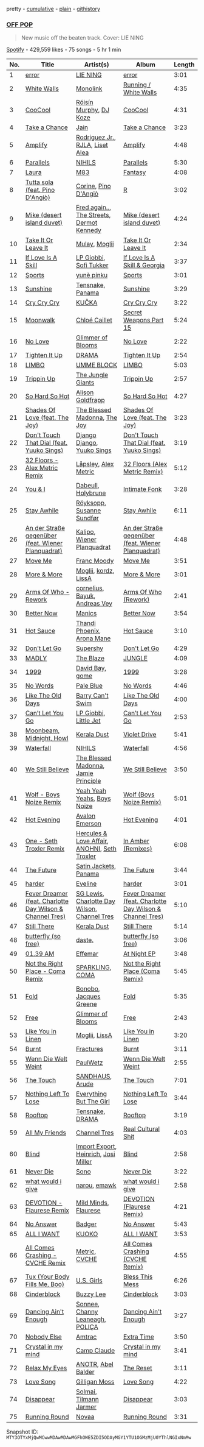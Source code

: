 pretty - [cumulative](/playlists/cumulative/37i9dQZF1DX07Bg0Q5GozA.md) - [plain](/playlists/plain/37i9dQZF1DX07Bg0Q5GozA) - [githistory](https://github.githistory.xyz/mackorone/spotify-playlist-archive/blob/main/playlists/plain/37i9dQZF1DX07Bg0Q5GozA)

### [OFF POP](https://open.spotify.com/playlist/37i9dQZF1DX07Bg0Q5GozA)

> New music off the beaten track\. Cover: LIE NING

[Spotify](https://open.spotify.com/user/spotify) - 429,559 likes - 75 songs - 5 hr 1 min

| No. | Title | Artist(s) | Album | Length |
|---|---|---|---|---|
| 1 | [error](https://open.spotify.com/track/067WOHMcvXQujRm2wAFrbT) | [LIE NING](https://open.spotify.com/artist/1X6lOLyGCw9kfdChwHIbVs) | [error](https://open.spotify.com/album/145vcpDmaIPe5kIkNJYof7) | 3:01 |
| 2 | [White Walls](https://open.spotify.com/track/3CuCZPForUo8r9Cwl8IuW7) | [Monolink](https://open.spotify.com/artist/2I4hRNCYkPKJQlkoEZKjYx) | [Running / White Walls](https://open.spotify.com/album/4uefJDQWx5GQr8havtOMuf) | 4:35 |
| 3 | [CooCool](https://open.spotify.com/track/0C8jkmcNV7VxyHemnI917F) | [Róisín Murphy](https://open.spotify.com/artist/3qwabfaWewpfli7hMNM3O8), [DJ Koze](https://open.spotify.com/artist/1kR99O4MgSTasyeJh8UFCg) | [CooCool](https://open.spotify.com/album/4oPrQ3KXGrzE2DxJVnAU7F) | 4:31 |
| 4 | [Take a Chance](https://open.spotify.com/track/5YKHh24xKQNW7XT29gNIRp) | [Jain](https://open.spotify.com/artist/2HHmvvSQ44ePDH7IKVzgK0) | [Take a Chance](https://open.spotify.com/album/5FGc2Uy94y4BVsRSkxmOkZ) | 3:23 |
| 5 | [Amplify](https://open.spotify.com/track/3qzAlgyrmiCXz2o66lW589) | [Rodriguez Jr.](https://open.spotify.com/artist/6Th7POyVfZgiHJQ64ddV5Y), [RJLA](https://open.spotify.com/artist/5kNFgh5lrjDoe6HtpTzRHf), [Liset Alea](https://open.spotify.com/artist/3a8PdRbZ7j6TigKKUukGqv) | [Amplify](https://open.spotify.com/album/2fnEK9AF3DqYemVCER91js) | 4:48 |
| 6 | [Parallels](https://open.spotify.com/track/0YDIy9Ixkh7dH36GanI1YJ) | [NIHILS](https://open.spotify.com/artist/0O7NhieDairfQvi9jr66Cx) | [Parallels](https://open.spotify.com/album/3fAVBC8B78yJePSSRr1sKv) | 5:30 |
| 7 | [Laura](https://open.spotify.com/track/2PnOCPd9oZhbLGSzzFf8Ba) | [M83](https://open.spotify.com/artist/63MQldklfxkjYDoUE4Tppz) | [Fantasy](https://open.spotify.com/album/7B6lEObl7aYkMjX8M89IRQ) | 4:08 |
| 8 | [Tutta sola \(feat\. Pino D'Angiò\)](https://open.spotify.com/track/4hKObAIM0nMRqLOYaO15fm) | [Corine](https://open.spotify.com/artist/6vs7gfG3OVDyBiY7loLsyQ), [Pino D'Angiò](https://open.spotify.com/artist/1uXGmHao7MMRBwCCncmyB6) | [R](https://open.spotify.com/album/6fCdtGCowSifh43OPqO9t3) | 3:02 |
| 9 | [Mike \(desert island duvet\)](https://open.spotify.com/track/6cqcmtaxNL7YCKKsuYAPJo) | [Fred again..](https://open.spotify.com/artist/4oLeXFyACqeem2VImYeBFe), [The Streets](https://open.spotify.com/artist/4GvOygVQquMaPm8oAc0vXi), [Dermot Kennedy](https://open.spotify.com/artist/5KNNVgR6LBIABRIomyCwKJ) | [Mike \(desert island duvet\)](https://open.spotify.com/album/3lYzZoDorEtJsL3uRZ5dPa) | 4:24 |
| 10 | [Take It Or Leave It](https://open.spotify.com/track/1o50D29tsnzInFW2ACAwjN) | [Mulay](https://open.spotify.com/artist/6hxUwSTKTLQoKGmKHLle54), [Moglii](https://open.spotify.com/artist/0lIIsJafIVVi3ruN2vFzpS) | [Take It Or Leave It](https://open.spotify.com/album/3BGvWKf4IdoJxrktOZgdUC) | 2:34 |
| 11 | [If Love Is A Skill](https://open.spotify.com/track/4w5uos4sTvjQeg8ofXtBm8) | [LP Giobbi](https://open.spotify.com/artist/3oKnyRhYWzNsTiss5n4Z1J), [Sofi Tukker](https://open.spotify.com/artist/586uxXMyD5ObPuzjtrzO1Q) | [If Love Is A Skill & Georgia](https://open.spotify.com/album/5Z1OUXWZHGbQFiUNJJz9Z1) | 3:37 |
| 12 | [Sports](https://open.spotify.com/track/4oYQsnDWE7JONr1yC9dmYM) | [yunè pinku](https://open.spotify.com/artist/2sY4BbYrbvNVgsNzo6HddD) | [Sports](https://open.spotify.com/album/3O9r5PoJDRmhHHuH4NDsv6) | 3:01 |
| 13 | [Sunshine](https://open.spotify.com/track/1hCnHgozKGG5vTlaDG0GU1) | [Tensnake](https://open.spotify.com/artist/75nC6MXUalYZSOd7OfNkwq), [Panama](https://open.spotify.com/artist/3W9UldYu0xJcaOAw2SUTDI) | [Sunshine](https://open.spotify.com/album/215YLopesmMe6jOG0hPcMj) | 3:29 |
| 14 | [Cry Cry Cry](https://open.spotify.com/track/4nIwqqLCAu19wnZuOvT0fT) | [KUČKA](https://open.spotify.com/artist/6JcD2YKEhgimweLpUI0NEw) | [Cry Cry Cry](https://open.spotify.com/album/76swTUVCbbVU1pZHr2YMrO) | 3:22 |
| 15 | [Moonwalk](https://open.spotify.com/track/3uqOtjZRUIyNwGT2A2CRoZ) | [Chloé Caillet](https://open.spotify.com/artist/68ywCN6ZpInbcilOfLBa3a) | [Secret Weapons Part 15](https://open.spotify.com/album/3iR7Xk7a6CYcPL3Jf6qXt6) | 5:24 |
| 16 | [No Love](https://open.spotify.com/track/51u0i005MZ9G0e1Lxm3PqO) | [Glimmer of Blooms](https://open.spotify.com/artist/5Ha7OvvalK4moJei0zEKg6) | [No Love](https://open.spotify.com/album/6mPiGd5dPUn5eIIDqjEKJU) | 2:22 |
| 17 | [Tighten It Up](https://open.spotify.com/track/2voltAhgLIXdr0AdlmYi8u) | [DRAMA](https://open.spotify.com/artist/7LvvNoUPwTZpgXDWBRrfHg) | [Tighten It Up](https://open.spotify.com/album/1kehGGSk2pMh7UNkDe4Njt) | 2:54 |
| 18 | [LIMBO](https://open.spotify.com/track/2eQSBR1jT5VhosvPkz90BD) | [UMME BLOCK](https://open.spotify.com/artist/6o8ur7884OGIluc3crtSAk) | [LIMBO](https://open.spotify.com/album/15ag11HpiYHEEI5H3ub88F) | 5:03 |
| 19 | [Trippin Up](https://open.spotify.com/track/4hK0ysTJ6bUo6xDtonuq16) | [The Jungle Giants](https://open.spotify.com/artist/6wFwvxJkurQPU2UdeD4qVt) | [Trippin Up](https://open.spotify.com/album/7uwEnfcYLSmSn4W8ZTCsoh) | 2:57 |
| 20 | [So Hard So Hot](https://open.spotify.com/track/3EkWwQyUB220deoBPcBWZl) | [Alison Goldfrapp](https://open.spotify.com/artist/72f5AR6hMeL3BwtcO7HqhS) | [So Hard So Hot](https://open.spotify.com/album/01ixXX3vEIf4hDOmCkztMY) | 4:27 |
| 21 | [Shades Of Love \(feat\. The Joy\)](https://open.spotify.com/track/28pQcTJag5xFasUq2fw9PK) | [The Blessed Madonna](https://open.spotify.com/artist/4TvhRzxIL1le2PWCeUqxQw), [The Joy](https://open.spotify.com/artist/0m75hupsCHphMuGJlDkQby) | [Shades Of Love \(feat\. The Joy\)](https://open.spotify.com/album/65PtC0GDmt3AyIxcCaThDR) | 3:23 |
| 22 | [Don't Touch That Dial \(feat\. Yuuko Sings\)](https://open.spotify.com/track/6VptGK47xTGl7DHauquk7g) | [Django Django](https://open.spotify.com/artist/2ARO60gI5do88ho6azmzab), [Yuuko Sings](https://open.spotify.com/artist/0cKrhm3yYJ8jzYputXeQUR) | [Don't Touch That Dial \(feat\. Yuuko Sings\)](https://open.spotify.com/album/6XpKMzjq7NX2PUHE62nvmz) | 3:19 |
| 23 | [32 Floors \- Alex Metric Remix](https://open.spotify.com/track/77HbaJgKovG8qNiKDDmOLY) | [Låpsley](https://open.spotify.com/artist/27ze6hCgfr3HcDZAHY60pg), [Alex Metric](https://open.spotify.com/artist/6RDNTAgm2s6ae71nXWGnJD) | [32 Floors \(Alex Metric Remix\)](https://open.spotify.com/album/68WtWtcD4DvTt4VOCMIOJO) | 5:12 |
| 24 | [You & I](https://open.spotify.com/track/4FKuIlfFCIcvpg7M2HJhwx) | [Dabeull](https://open.spotify.com/artist/7sw3xJMTpdcpfssx17hfrb), [Holybrune](https://open.spotify.com/artist/2L3geJ3pFSYkXI8RdOFQfj) | [Intimate Fonk](https://open.spotify.com/album/2KMTKEk9FZccRGCWhehiKV) | 3:28 |
| 25 | [Stay Awhile](https://open.spotify.com/track/1GoUZK5UgNAVdz6wcJ9Eml) | [Röyksopp](https://open.spotify.com/artist/5nPOO9iTcrs9k6yFffPxjH), [Susanne Sundfør](https://open.spotify.com/artist/54KCNI7URCrG6yjQK3Ukow) | [Stay Awhile](https://open.spotify.com/album/2q6RGFe2ZnsWwZP7mJKklm) | 6:11 |
| 26 | [An der Straße gegenüber \(feat\. Wiener Planquadrat\)](https://open.spotify.com/track/40moSJw3bHTXTj1h8cHiOh) | [Kalipo](https://open.spotify.com/artist/7ud6dY3K4gi4Q0uVlLd8Hi), [Wiener Planquadrat](https://open.spotify.com/artist/2Amzhh6sZVPRCo43KZDvvl) | [An der Straße gegenüber \(feat\. Wiener Planquadrat\)](https://open.spotify.com/album/4tFeFM0cRkMVZeX8kH20Ky) | 4:48 |
| 27 | [Move Me](https://open.spotify.com/track/43tuFT8GAG5mPSktLVcqOY) | [Franc Moody](https://open.spotify.com/artist/10GT4yz8c6xjjnPGtGPI1l) | [Move Me](https://open.spotify.com/album/2DPuySW5r1sHgWXD7s4UfE) | 3:51 |
| 28 | [More & More](https://open.spotify.com/track/293oczY7XqFr7VWNYi2GQE) | [Moglii](https://open.spotify.com/artist/0lIIsJafIVVi3ruN2vFzpS), [kordz](https://open.spotify.com/artist/2Z3OVOANdKELuWdATTmhQN), [LissA](https://open.spotify.com/artist/6aAestjbtEbALwyIYPg8Na) | [More & More](https://open.spotify.com/album/4E8iytry0f1sv9TK35jqxm) | 3:01 |
| 29 | [Arms Of Who \- Rework](https://open.spotify.com/track/352SDhyp43IeiCzauKXTyu) | [cornelius](https://open.spotify.com/artist/4VSm0yiY0JB8pPDI8nVPt6), [Bayuk](https://open.spotify.com/artist/4FB0ZlyDLV9zyvtJLNmZNw), [Andreas Vey](https://open.spotify.com/artist/2JtnUZejA6jFRZZuqmlJzs) | [Arms Of Who \(Rework\)](https://open.spotify.com/album/1j9vo0lvIR7yvLEO2lrdD0) | 2:41 |
| 30 | [Better Now](https://open.spotify.com/track/5vSt6mrEG70ErDOzMn0PSb) | [Manics](https://open.spotify.com/artist/3myc8xWoGmD2tiQY9H9u1G) | [Better Now](https://open.spotify.com/album/1R1IOZTrZH80zO9c9IA7g5) | 3:54 |
| 31 | [Hot Sauce](https://open.spotify.com/track/7hyb9nt5CLD1PzTEm8riBo) | [Thandi Phoenix](https://open.spotify.com/artist/3PAjYEQ8KpL6u0fNDR0p1v), [Arona Mane](https://open.spotify.com/artist/70yqFQVIWhHa89ELLSB69B) | [Hot Sauce](https://open.spotify.com/album/5ue0WkGZRaNZ3LlguPyzqy) | 3:10 |
| 32 | [Don't Let Go](https://open.spotify.com/track/4s3xXkjGYSwI01zTp5f1by) | [Supershy](https://open.spotify.com/artist/2hk94pAZS1iYSqoICeTyh1) | [Don't Let Go](https://open.spotify.com/album/7g83bQ1Gic6MRsrIPuzuga) | 4:29 |
| 33 | [MADLY](https://open.spotify.com/track/7Eg6WudP6Qp7JzqldA2ZTH) | [The Blaze](https://open.spotify.com/artist/1Dt1UKLtrJIW1xxRBejjos) | [JUNGLE](https://open.spotify.com/album/409STQlcajDkM1vdhM4Qxo) | 4:09 |
| 34 | [1999](https://open.spotify.com/track/5ABy6tQKNoAAZfwStB0DcS) | [David Bay](https://open.spotify.com/artist/5yHK7mClF5i8Jabk8IKISo), [gome](https://open.spotify.com/artist/2kXp8r42AOwb6s5GzdiukU) | [1999](https://open.spotify.com/album/3JBOKKRLPdZmUwLOydCBkT) | 3:28 |
| 35 | [No Words](https://open.spotify.com/track/5PBxD6QaOYV1HKeKNvgDCk) | [Pale Blue](https://open.spotify.com/artist/5qYbA0I1qwOI3jchiZukHr) | [No Words](https://open.spotify.com/album/27iuFlJawNgWcNsK3WGUzb) | 4:46 |
| 36 | [Like The Old Days](https://open.spotify.com/track/6mfM11rZkoXsU5xAArF4Ix) | [Barry Can't Swim](https://open.spotify.com/artist/0vTVU0KH0CVzijsoKGsTPl) | [Like The Old Days](https://open.spotify.com/album/1UKTx4oagTgTO2PVtoTWf3) | 4:00 |
| 37 | [Can’t Let You Go](https://open.spotify.com/track/3Mi8teeczekyPhn5lgW8li) | [LP Giobbi](https://open.spotify.com/artist/3oKnyRhYWzNsTiss5n4Z1J), [Little Jet](https://open.spotify.com/artist/1nviDnP5OhbWuV6jngLYoa) | [Can’t Let You Go](https://open.spotify.com/album/2imS9LbJ227zp5w9I8hgf8) | 2:53 |
| 38 | [Moonbeam, Midnight, Howl](https://open.spotify.com/track/4TGDSeSPvNW1t9lEApQOVE) | [Kerala Dust](https://open.spotify.com/artist/6lK8O3kyFThiTmgowQZGOH) | [Violet Drive](https://open.spotify.com/album/21PmcwFrDQFqr2vskQgyDu) | 5:41 |
| 39 | [Waterfall](https://open.spotify.com/track/4fPbI1iRkmQcJaghebMG2u) | [NIHILS](https://open.spotify.com/artist/0O7NhieDairfQvi9jr66Cx) | [Waterfall](https://open.spotify.com/album/2R41dEy2THxQO6FJcqBZF8) | 4:56 |
| 40 | [We Still Believe](https://open.spotify.com/track/0uoaYBn3prfGyWQR59wkeQ) | [The Blessed Madonna](https://open.spotify.com/artist/4TvhRzxIL1le2PWCeUqxQw), [Jamie Principle](https://open.spotify.com/artist/5obQFNrkFoWB51hm1JTHMw) | [We Still Believe](https://open.spotify.com/album/4U5Eel8ZnGcI15TLj33QYe) | 3:50 |
| 41 | [Wolf \- Boys Noize Remix](https://open.spotify.com/track/1cNQtla3jWus7dSwfJV1oG) | [Yeah Yeah Yeahs](https://open.spotify.com/artist/3TNt4aUIxgfy9aoaft5Jj2), [Boys Noize](https://open.spotify.com/artist/62k5LKMhymqlDNo2DWOvvv) | [Wolf \(Boys Noize Remix\)](https://open.spotify.com/album/6sx8z31IKn73hte9q9SzyI) | 5:01 |
| 42 | [Hot Evening](https://open.spotify.com/track/7l7tXEWUMfW5m5AE8vPfOB) | [Avalon Emerson](https://open.spotify.com/artist/4yrO1N273PlTaixa4BNwBz) | [Hot Evening](https://open.spotify.com/album/7IZ79nalZzDtQhgtCR4Dp1) | 4:01 |
| 43 | [One \- Seth Troxler Remix](https://open.spotify.com/track/3IuBoswJW21ChJiKQ29QLX) | [Hercules & Love Affair](https://open.spotify.com/artist/1WHoAjAWGx5qLsgzpaOk7W), [ANOHNI](https://open.spotify.com/artist/6VJZYivuYJGCrPuOAnI7Qo), [Seth Troxler](https://open.spotify.com/artist/3JkLFcTej6tdwZoQT6Nx4B) | [In Amber \(Remixes\)](https://open.spotify.com/album/2N8vs3qJN6EyqAA6SJ3EIC) | 6:08 |
| 44 | [The Future](https://open.spotify.com/track/6HXdL92qb3doVllJ5yChnd) | [Satin Jackets](https://open.spotify.com/artist/5Gn7NoCZvbVlGgtZMILRcv), [Panama](https://open.spotify.com/artist/3W9UldYu0xJcaOAw2SUTDI) | [The Future](https://open.spotify.com/album/6fx6KRK3aaWihej7lWLO5s) | 3:44 |
| 45 | [harder](https://open.spotify.com/track/66zt8IyGtkoJEoxxnZOuQB) | [Eveline](https://open.spotify.com/artist/2QrM4CoNNTfbNZ7e8yvzR0) | [harder](https://open.spotify.com/album/2RYiKmYrXAt6QEyE3Pht2w) | 3:01 |
| 46 | [Fever Dreamer \(feat\. Charlotte Day Wilson & Channel Tres\)](https://open.spotify.com/track/4W1VDzvrBBG0lZvC221Qh5) | [SG Lewis](https://open.spotify.com/artist/0GG2cWaonE4JPrjcCCQ1EG), [Charlotte Day Wilson](https://open.spotify.com/artist/3GQboECxDT1xqPPWC30p7v), [Channel Tres](https://open.spotify.com/artist/4cUkGQyhLFqKHBtL58HYVp) | [Fever Dreamer \(feat\. Charlotte Day Wilson & Channel Tres\)](https://open.spotify.com/album/6SymPOBPwcX3daLExr5uXP) | 5:10 |
| 47 | [Still There](https://open.spotify.com/track/68Lyc2FM0k5S5uVM7RlEYM) | [Kerala Dust](https://open.spotify.com/artist/6lK8O3kyFThiTmgowQZGOH) | [Still There](https://open.spotify.com/album/6Gljo8qN1uZXCFIAZkJ3QZ) | 5:14 |
| 48 | [butterfly \(so free\)](https://open.spotify.com/track/5IyJ1x5qq8HShuyK41jAba) | [daste.](https://open.spotify.com/artist/5uXWOfu1kA8mQ9bUp5GgxT) | [butterfly \(so free\)](https://open.spotify.com/album/5Q38YvTGu832sX1ZDKK2sO) | 3:06 |
| 49 | [01.39 AM](https://open.spotify.com/track/6lvkerHwEFR7Vm8ey2gEX2) | [Effemar](https://open.spotify.com/artist/3QD8Op2asIft2YDqX154NB) | [At Night EP](https://open.spotify.com/album/13nkkmqmEUw72oBSPmXEFk) | 3:48 |
| 50 | [Not the Right Place \- Coma Remix](https://open.spotify.com/track/2rL21YUdBOWsynKJur3eqK) | [SPARKLING](https://open.spotify.com/artist/5vfmqpN6ApOjoiTG0ASdue), [COMA](https://open.spotify.com/artist/5t9SPy7c5n665XZCoAuR52) | [Not the Right Place \(Coma Remix\)](https://open.spotify.com/album/5XsbBMTUbz3CsSk7PzdU1I) | 5:45 |
| 51 | [Fold](https://open.spotify.com/track/3yaAqfGcXeC02j88iaoebG) | [Bonobo](https://open.spotify.com/artist/0cmWgDlu9CwTgxPhf403hb), [Jacques Greene](https://open.spotify.com/artist/0ygIgsjUzKivFgxgjQ9iV9) | [Fold](https://open.spotify.com/album/3xReYX6louXtp8C6Lxf8bx) | 5:35 |
| 52 | [Free](https://open.spotify.com/track/6G8S7nEHC8NqL3mZmvCmwU) | [Glimmer of Blooms](https://open.spotify.com/artist/5Ha7OvvalK4moJei0zEKg6) | [Free](https://open.spotify.com/album/6yG6pLMM62bFqa9VVhJM6B) | 2:43 |
| 53 | [Like You in Linen](https://open.spotify.com/track/43C6k35MErofjbUCQAFD37) | [Moglii](https://open.spotify.com/artist/0lIIsJafIVVi3ruN2vFzpS), [LissA](https://open.spotify.com/artist/6aAestjbtEbALwyIYPg8Na) | [Like You in Linen](https://open.spotify.com/album/0uyaQpCaqeZKLHS5Zf8e4x) | 3:20 |
| 54 | [Burnt](https://open.spotify.com/track/6eLzChQUSXqnd487IjL4Ij) | [Fractures](https://open.spotify.com/artist/7sjRnhONmeFL1tmlUvdq70) | [Burnt](https://open.spotify.com/album/3l7CheSXopJ5hnWEKUyiDo) | 3:11 |
| 55 | [Wenn Die Welt Weint](https://open.spotify.com/track/4Nu3ioTzEbCC48lD2UX4co) | [PaulWetz](https://open.spotify.com/artist/1uaDw0T6O916Kv8TxJsQzb) | [Wenn Die Welt Weint](https://open.spotify.com/album/22uorOmcd34IXxtZvPKdbD) | 2:55 |
| 56 | [The Touch](https://open.spotify.com/track/7EO5QmpN4VfJ17zIBvsB64) | [SANDHAUS](https://open.spotify.com/artist/3VPDTHXbhY1NdFM3xpf2Ta), [Arude](https://open.spotify.com/artist/3jvLVdebZznGhPcOcOFKd9) | [The Touch](https://open.spotify.com/album/55VFscrTtQWEu1hnVQvqum) | 7:01 |
| 57 | [Nothing Left To Lose](https://open.spotify.com/track/02zPsXmSUP6Rr1Z2w5KMpf) | [Everything But The Girl](https://open.spotify.com/artist/13ccXrK7AmXb4TddMkE7jy) | [Nothing Left To Lose](https://open.spotify.com/album/2NQLpA0EfQtDIMViTywa69) | 3:44 |
| 58 | [Rooftop](https://open.spotify.com/track/1eMWdrMNzPuGOwsAeKlXBW) | [Tensnake](https://open.spotify.com/artist/75nC6MXUalYZSOd7OfNkwq), [DRAMA](https://open.spotify.com/artist/7LvvNoUPwTZpgXDWBRrfHg) | [Rooftop](https://open.spotify.com/album/2dxviQ3pceDaEjeVasmMFL) | 3:19 |
| 59 | [All My Friends](https://open.spotify.com/track/7Cgxt0jumHS0Z5B9xmStnS) | [Channel Tres](https://open.spotify.com/artist/4cUkGQyhLFqKHBtL58HYVp) | [Real Cultural Shit](https://open.spotify.com/album/4M0PUnWTYYea4Eomsg14D0) | 4:03 |
| 60 | [Blind](https://open.spotify.com/track/3KKalMU2yzeLs6b1lq3wcZ) | [Import Export](https://open.spotify.com/artist/0IXo2RN5Z2J7T6W1oyrBWX), [Heinrich](https://open.spotify.com/artist/0wun1JnzKmylaykmjfrthP), [Josi Miller](https://open.spotify.com/artist/4xII91OL7Sf5ppZ5tBtLga) | [Blind](https://open.spotify.com/album/4Iy4FqDgV23VdAXm8xLqfQ) | 2:58 |
| 61 | [Never Die](https://open.spotify.com/track/5Sjl43G665Bah8bFETiyoh) | [Sono](https://open.spotify.com/artist/7vBGVjjUKLWS8zLNSYwVVC) | [Never Die](https://open.spotify.com/album/4lQcEVTUVjhE4wxyxhl4k7) | 3:22 |
| 62 | [what would i give](https://open.spotify.com/track/5nalxn6TBuHgo53VGBux9F) | [narou](https://open.spotify.com/artist/4WZfEIgHLAMmAxATgVjspH), [emawk](https://open.spotify.com/artist/2zAshenjqDlcL4pudfySBY) | [what would i give](https://open.spotify.com/album/6CcSDQmpCg0JRhkP5x45Br) | 2:58 |
| 63 | [DEVOTION \- Flaurese Remix](https://open.spotify.com/track/1dP7yOoPiuBYTTu9ZLZetj) | [Mild Minds](https://open.spotify.com/artist/3Ka3k9K2WStR52UJVtbJZW), [Flaurese](https://open.spotify.com/artist/2ZZtx5Nl2hf5rjM2q9XE06) | [DEVOTION \(Flaurese Remix\)](https://open.spotify.com/album/0lcvCbKH3MQJtn00aPw7Zc) | 4:21 |
| 64 | [No Answer](https://open.spotify.com/track/1Mn00Kq0cBXgksYJ3ERnwc) | [Badger](https://open.spotify.com/artist/7jZEOpObouf2ZhYvf38dLW) | [No Answer](https://open.spotify.com/album/0kBKYtFUusBMfhHMF6tR6H) | 5:43 |
| 65 | [ALL I WANT](https://open.spotify.com/track/076eiWHHHFGmjduZQM4v5G) | [KUOKO](https://open.spotify.com/artist/2h8Egzl8WxLijmpQtmuwHK) | [ALL I WANT](https://open.spotify.com/album/715TgYzWSZPq3i2BB5sOaV) | 3:53 |
| 66 | [All Comes Crashing \- CVCHE Remix](https://open.spotify.com/track/3HJmf591A9KspqCVPEiUja) | [Metric](https://open.spotify.com/artist/1rCIEwPp5OnXW0ornlSsRl), [CVCHE](https://open.spotify.com/artist/0AVoyEEWwMPhMIiBujqkQP) | [All Comes Crashing \(CVCHE Remix\)](https://open.spotify.com/album/7pySoRsn8T7Msc6i53ItAI) | 4:55 |
| 67 | [Tux \(Your Body Fills Me, Boo\)](https://open.spotify.com/track/0cCGlP0ciQgqsg095WoRI7) | [U.S\. Girls](https://open.spotify.com/artist/3AHFDfqhSqPBecjQDIOIJA) | [Bless This Mess](https://open.spotify.com/album/5aGGbXFpuBcMzc8o6TORY9) | 6:26 |
| 68 | [Cinderblock](https://open.spotify.com/track/79soO0pk1njm8mrvl605A7) | [Buzzy Lee](https://open.spotify.com/artist/0cz2DZrX5wGn1XUdIPKYYQ) | [Cinderblock](https://open.spotify.com/album/7A3TarqkpT03UKlniya5Bl) | 3:03 |
| 69 | [Dancing Ain't Enough](https://open.spotify.com/track/2AFtuddFzafFChO3RDnB51) | [Sonnee](https://open.spotify.com/artist/2QmItUyhRFr5NBHFTVOBxr), [Channy Leaneagh](https://open.spotify.com/artist/7KplcRAeeymaXY0iqrrbjo), [POLIÇA](https://open.spotify.com/artist/34vLhockmYhf3LgznwyNaQ) | [Dancing Ain't Enough](https://open.spotify.com/album/2yOmqnThwnhPd3QPsefWWq) | 3:27 |
| 70 | [Nobody Else](https://open.spotify.com/track/0D8T0ibtaX7PkBcpKlzo3Z) | [Amtrac](https://open.spotify.com/artist/3ifxHfYz2pqHku0bwx8H5J) | [Extra Time](https://open.spotify.com/album/49qaWr7XitNvgKzobKGiGg) | 3:50 |
| 71 | [Crystal in my mind](https://open.spotify.com/track/4RrITAqhxC4qVfDOJzFoSV) | [Camp Claude](https://open.spotify.com/artist/0TNyEQ0n7diilLgG1ozfrB) | [Crystal in my mind](https://open.spotify.com/album/6EisBZu7B53qLzjKkeCgY6) | 3:41 |
| 72 | [Relax My Eyes](https://open.spotify.com/track/1J3C8kdqUckBrTtgttm0AA) | [ANOTR](https://open.spotify.com/artist/4p5WgeiPSPpqPDs7T6OkWf), [Abel Balder](https://open.spotify.com/artist/0jqbEIAvdjUOi5Za48pzQG) | [The Reset](https://open.spotify.com/album/37b8oZGEqxo6EUcOLnx9TG) | 3:11 |
| 73 | [Love Song](https://open.spotify.com/track/2S3nwkJOnoNGGL40EWCBWW) | [Gilligan Moss](https://open.spotify.com/artist/2fo0F81pRzdXjmWP6MkQqB) | [Love Song](https://open.spotify.com/album/2EVjxedFSqwKeDbQGDp5pJ) | 4:22 |
| 74 | [Disappear](https://open.spotify.com/track/0gPaNDbghFIURQyB2B8Law) | [Solmai](https://open.spotify.com/artist/7s4j2Ibf6aF6SxugL4iCMq), [Tilmann Jarmer](https://open.spotify.com/artist/7IpIokbWG04a82smtUvEp5) | [Disappear](https://open.spotify.com/album/1XlpzFMMJZuYrkgi6u8yZ4) | 3:03 |
| 75 | [Running Round](https://open.spotify.com/track/2pzRkBRoIc2GBgZNQ8wYxY) | [Novaa](https://open.spotify.com/artist/3PMqVecYp6tFBk7d7SDlPm) | [Running Round](https://open.spotify.com/album/4RyaEcWmkekK6VnfCAb1ez) | 3:31 |

Snapshot ID: `MTY3OTYxMjQwMCwwMDAwMDAwMGFhOWE5ZDI5ODAyMGY1YTU1OGMzMjU0YThlNGIxNmMw`
